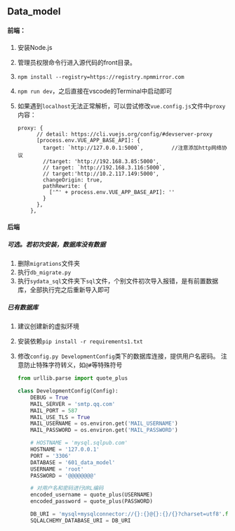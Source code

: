## Data_model

#### 前端：

1. 安装Node.js

2. 管理员权限命令行进入源代码的front目录。

3. `npm install --registry=https://registry.npmmirror.com`

4. `npm run dev`，之后直接在vscode的Terminal中启动即可

5. 如果遇到`localhost`无法正常解析，可以尝试修改`vue.config.js`文件中`proxy`内容：

   ```vue
   proxy: {
         // detail: https://cli.vuejs.org/config/#devserver-proxy
         [process.env.VUE_APP_BASE_API]: {
           target: `http://127.0.0.1:5000`,			//注意添加http网络协议
           //target: 'http://192.168.3.85:5000',
           // target: `http://192.168.3.116:5000`,
           // target:'http://10.2.117.149:5000',
           changeOrigin: true,
           pathRewrite: {
             ['^' + process.env.VUE_APP_BASE_API]: ''
           }
         },
       },
   ```

#### 后端

##### 可选。若初次安装，数据库没有数据

1. 删除`migrations`文件夹
2. 执行`db_migrate.py`
3. 执行`sydata_sql`文件夹下`sql`文件，个别文件初次导入报错，是有前置数据库，全部执行完之后重新导入即可

##### 已有数据库

1. 建议创建新的虚拟环境

2. 安装依赖`pip install -r requirements1.txt `

3. 修改`config.py DevelopmentConfig`类下的数据库连接，提供用户名密码。   注意防止特殊字符转义，如`@#`等特殊符号

   ```python
   from urllib.parse import quote_plus
   
   class DevelopmentConfig(Config):
       DEBUG = True
       MAIL_SERVER = 'smtp.qq.com'
       MAIL_PORT = 587
       MAIL_USE_TLS = True
       MAIL_USERNAME = os.environ.get('MAIL_USERNAME')
       MAIL_PASSWORD = os.environ.get('MAIL_PASSWORD')
   
       # HOSTNAME = 'mysql.sqlpub.com'
       HOSTNAME = '127.0.0.1'
       PORT = '3306'
       DATABASE = '601_data_model'
       USERNAME = 'root'
       PASSWORD = '@@@@@@@@'
   
       # 对用户名和密码进行URL编码
       encoded_username = quote_plus(USERNAME)
       encoded_password = quote_plus(PASSWORD)
   
       DB_URI = 'mysql+mysqlconnector://{}:{}@{}:{}/{}?charset=utf8'.format(encoded_username, encoded_password, HOSTNAME, PORT, DATABASE)
       SQLALCHEMY_DATABASE_URI = DB_URI
   
   ```

   